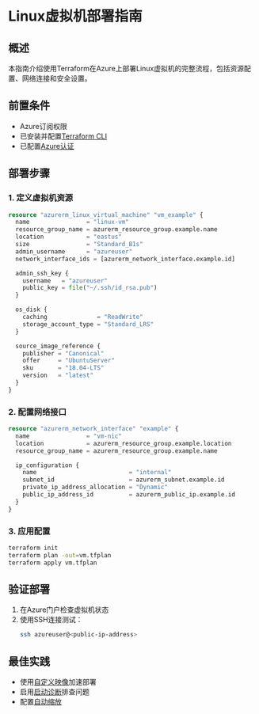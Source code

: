 # Linux虚拟机部署指南

## 概述
本指南介绍使用Terraform在Azure上部署Linux虚拟机的完整流程，包括资源配置、网络连接和安全设置。

## 前置条件
- Azure订阅权限
- 已安装并配置[Terraform CLI](https://developer.hashicorp.com/terraform/tutorials/aws-get-started/install-cli)
- 已配置[Azure认证](03-核心功能/Configure-Azure-Terraform-Provider.md)

## 部署步骤

### 1. 定义虚拟机资源
```hcl:main.tf
resource "azurerm_linux_virtual_machine" "vm_example" {
  name                = "linux-vm"
  resource_group_name = azurerm_resource_group.example.name
  location            = "eastus"
  size                = "Standard_B1s"
  admin_username      = "azureuser"
  network_interface_ids = [azurerm_network_interface.example.id]

  admin_ssh_key {
    username   = "azureuser"
    public_key = file("~/.ssh/id_rsa.pub")
  }

  os_disk {
    caching              = "ReadWrite"
    storage_account_type = "Standard_LRS"
  }

  source_image_reference {
    publisher = "Canonical"
    offer     = "UbuntuServer"
    sku       = "18.04-LTS"
    version   = "latest"
  }
}
```

### 2. 配置网络接口
```hcl:network.tf
resource "azurerm_network_interface" "example" {
  name                = "vm-nic"
  location            = azurerm_resource_group.example.location
  resource_group_name = azurerm_resource_group.example.name

  ip_configuration {
    name                          = "internal"
    subnet_id                     = azurerm_subnet.example.id
    private_ip_address_allocation = "Dynamic"
    public_ip_address_id          = azurerm_public_ip.example.id
  }
}
```

### 3. 应用配置
```bash
terraform init
terraform plan -out=vm.tfplan
terraform apply vm.tfplan
```

## 验证部署
1. 在Azure门户检查虚拟机状态
2. 使用SSH连接测试：
   ```bash
   ssh azureuser@<public-ip-address>
   ```

## 最佳实践
- 使用[自定义映像](https://learn.microsoft.com/zh-cn/azure/virtual-machines/linux/tutorial-custom-images)加速部署
- 启用[启动诊断](https://learn.microsoft.com/zh-cn/azure/virtual-machines/linux/boot-diagnostics)排查问题
- 配置[自动缩放](https://learn.microsoft.com/zh-cn/azure/virtual-machine-scale-sets/quick-create-template-linux)